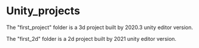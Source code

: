 # Unity_projects
The "first_project" folder is a 3d project built by 2020.3 unity editor version.

The "first_2d" folder is a 2d project built by 2021 unity editor version.
